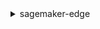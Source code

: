 <details>

<summary>
sagemaker-edge
</summary>

- <details><summary>get-device-registration</summary>

  * --device-name
  * --device-fleet-name
  * --cli-input-json
  * --cli-input-yaml
  * --generate-cli-skeleton


- <details><summary>help</summary>

  * 


- <details><summary>send-heartbeat</summary>

  * --agent-metrics
  * --models
  * --agent-version
  * --device-name
  * --device-fleet-name
  * --cli-input-json
  * --cli-input-yaml
  * --generate-cli-skeleton


</details>

